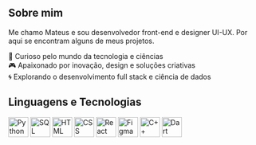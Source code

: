 ## Sobre mim
Me chamo Mateus e sou desenvolvedor front-end e designer UI-UX. Por aqui se encontram alguns de meus projetos.

👾 Curioso pelo mundo da tecnologia e ciências   
🎮 Apaixonado por inovação, design e soluções criativas  
🌀 Explorando o desenvolvimento full stack e ciência de dados  

## Linguagens e Tecnologias

<p align="left">
  <img src="https://cdn.jsdelivr.net/gh/devicons/devicon/icons/python/python-original.svg" alt="Python" width="40"/>
  <img src="https://cdn.jsdelivr.net/gh/devicons/devicon/icons/mysql/mysql-original.svg" alt="SQL" width="40"/>
  <img src="https://cdn.jsdelivr.net/gh/devicons/devicon/icons/html5/html5-original.svg" alt="HTML" width="40"/>
  <img src="https://cdn.jsdelivr.net/gh/devicons/devicon/icons/css3/css3-original.svg" alt="CSS" width="40"/>
  <img src="https://cdn.jsdelivr.net/gh/devicons/devicon/icons/react/react-original.svg" alt="React" width="40"/>
  <img src="https://cdn.jsdelivr.net/gh/devicons/devicon/icons/figma/figma-original.svg" alt="Figma" width="40"/>
  <img src="https://cdn.jsdelivr.net/gh/devicons/devicon/icons/cplusplus/cplusplus-original.svg" alt="C++" width="40"/>
  <img src="https://cdn.jsdelivr.net/gh/devicons/devicon/icons/dart/dart-original.svg" alt="Dart" width="40"/>
</p>
